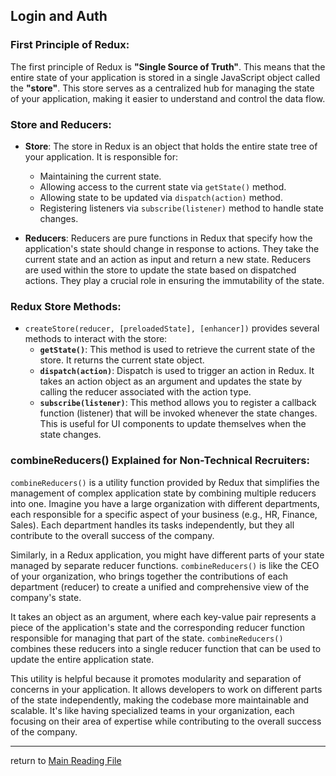 ## Login and Auth 
### First Principle of Redux:
The first principle of Redux is **"Single Source of Truth"**. This means that the entire state of your application is stored in a single JavaScript object called the **"store"**. This store serves as a centralized hub for managing the state of your application, making it easier to understand and control the data flow.

### Store and Reducers:
   - **Store**: The store in Redux is an object that holds the entire state tree of your application. It is responsible for:
     - Maintaining the current state.
     - Allowing access to the current state via `getState()` method.
     - Allowing state to be updated via `dispatch(action)` method.
     - Registering listeners via `subscribe(listener)` method to handle state changes.

   - **Reducers**: Reducers are pure functions in Redux that specify how the application's state should change in response to actions. They take the current state and an action as input and return a new state. Reducers are used within the store to update the state based on dispatched actions. They play a crucial role in ensuring the immutability of the state.

### Redux Store Methods:
   - `createStore(reducer, [preloadedState], [enhancer])` provides several methods to interact with the store:
     - **`getState()`**: This method is used to retrieve the current state of the store. It returns the current state object.
     - **`dispatch(action)`**: Dispatch is used to trigger an action in Redux. It takes an action object as an argument and updates the state by calling the reducer associated with the action type.
     - **`subscribe(listener)`**: This method allows you to register a callback function (listener) that will be invoked whenever the state changes. This is useful for UI components to update themselves when the state changes.

### combineReducers() Explained for Non-Technical Recruiters:
   `combineReducers()` is a utility function provided by Redux that simplifies the management of complex application state by combining multiple reducers into one. Imagine you have a large organization with different departments, each responsible for a specific aspect of your business (e.g., HR, Finance, Sales). Each department handles its tasks independently, but they all contribute to the overall success of the company.

   Similarly, in a Redux application, you might have different parts of your state managed by separate reducer functions. `combineReducers()` is like the CEO of your organization, who brings together the contributions of each department (reducer) to create a unified and comprehensive view of the company's state.

   It takes an object as an argument, where each key-value pair represents a piece of the application's state and the corresponding reducer function responsible for managing that part of the state. `combineReducers()` combines these reducers into a single reducer function that can be used to update the entire application state.

   This utility is helpful because it promotes modularity and separation of concerns in your application. It allows developers to work on different parts of the state independently, making the codebase more maintainable and scalable. It's like having specialized teams in your organization, each focusing on their area of expertise while contributing to the overall success of the company.

----------------------
return to [Main Reading File](./README.md)
